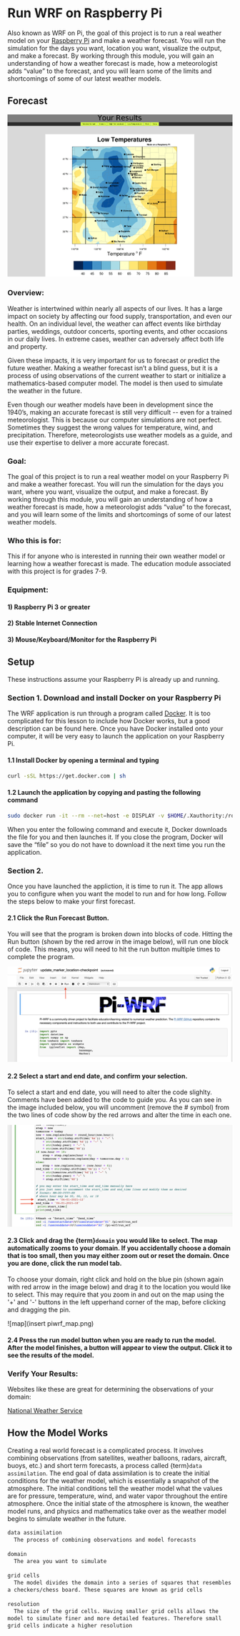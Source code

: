 # Run WRF on Raspberry Pi

Also known as WRF on Pi, the goal of this project is to run a real weather model on your [Raspberry Pi](https://www.raspberrypi.org "Raspberry Pi Homepage") and make a weather forecast. You will run the simulation for the days you want, location you want, visualize the output, and make a forecast. By working through this module, you will gain an understanding of how a weather forecast is made, how a meteorologist adds “value” to the forecast, and you will learn some of the limits and shortcomings of some of our latest weather models.

 
## Forecast 

![title](piwrf_results.png)

### Overview:
Weather is intertwined within nearly all aspects of our lives. It has a large impact on society by affecting our food supply, transportation, and even our health. On an individual level, the weather can affect events like birthday parties, weddings, outdoor concerts, sporting events, and other occasions in our daily lives. In extreme cases, weather can adversely affect both life and property.

Given these impacts, it is very important for us to forecast or predict the future weather. Making a weather forecast isn’t a blind guess, but it is a process of using observations of the current weather to start or initialize a mathematics-based computer model. The model is then used to simulate the weather in the future.

Even though our weather models have been in development since the 1940’s, making an accurate forecast is still very difficult -- even for a trained meteorologist. This is because our computer simulations are not perfect. Sometimes they suggest the wrong values for temperature, wind, and precipitation. Therefore, meteorologists use weather models as a guide, and use their expertise to deliver a more accurate forecast.

### Goal:
The goal of this project is to run a real weather model on your Raspberry Pi and make a weather forecast. You will run the simulation for the days you want, where you want, visualize the output, and make a forecast. By working through this module, you will gain an understanding of how a weather forecast is made, how a meteorologist adds “value” to the forecast, and you will learn some of the limits and shortcomings of some of our latest weather models.

### Who this is for:
This if for anyone who is interested in running their own weather model or learning how a weather forecast is made. The education module associated with this project is for grades 7-9.

### Equipment:

#### 1) Raspberry Pi 3 or greater

#### 2) Stable Internet Connection

#### 3) Mouse/Keyboard/Monitor for the Raspberry Pi

## Setup

These instructions assume your Raspberry Pi is already up and running.

### Section 1. Download and install Docker on your Raspberry Pi 

The WRF application is run through a program called [Docker](https://www.docker.com "Docker Homepage"). It is too complicated for this lesson to include how Docker works, but a good description can be found here. Once you have Docker installed onto your computer, it will be very easy to launch the application on your Raspberry Pi.

#### 1.1 Install Docker by opening a terminal and typing

```bash
curl -sSL https://get.docker.com | sh
``` 

#### 1.2 Launch the application by copying and pasting the following command

```bash
sudo docker run -it --rm --net=host -e DISPLAY -v $HOME/.Xauthority:/root/.Xauthority ncar/pi-wrf
```
When you enter the following command and execute it, Docker downloads the file for you and then launches it. If you close the program, Docker will save the “file” so you do not have to download it the next time you run the application.


### Section 2.  

Once you have launched the appliction, it is time to run it. The app allows you to configure when you want the model to run and for how long. Follow the steps below to make your first forecast.

#### 2.1 Click the Run Forecast Button.

You will see that the program is broken down into blocks of code. Hitting the Run button (shown by the red arrow in the image below), will run one block of code. This means, you will need to hit the run button multiple times to complete the program. 

![runbutton](piwrf_runbutton.png)

#### 2.2 Select a start and end date, and confirm your selection.

To select a start and end date, you will need to alter the code slighlty. Comments have been added to the code to guide you. As you can see in the image included below, you will uncomment (remove the # symbol) from the two lines of code show by the red arrows and alter the time in each one. 

![time](piwrf_inserttime.png)

#### 2.3 Click and drag the {term}`domain` you would like to select. The map automatically zooms to your domain. If you accidentally choose a domain that is too small, then you may either zoom out or reset the domain. Once you are done, click the run model tab.

To choose your domain, right click and hold on the blue pin (shown again with red arrow in the image below) and drag it to the location you would like to select. This may require that you zoom in and out on the map using the '+' and '-' buttons in the left upperhand corner of the map, before clicking and dragging the pin. 

![map](insert piwrf_map.png)

#### 2.4 Press the run model button when you are ready to run the model. After the model finishes, a button will appear to view the output. Click it to see the results of the model.

### Verify Your Results:

Websites like these are great for determining the observations of your domain: 

[National Weather Service](https://w2.weather.gov/climate/index.php?wfo=bou "National Weather Service Forecast Office: Denver-Boulder, CO")

## How the Model Works 

Creating a real world forecast is a complicated process. It involves combining observations (from satellites, weather balloons, radars, aircraft, buoys, etc.) and short term forecasts, a process called {term}`data assimilation`. The end goal of data assimilation is to create the initial conditions for the weather model, which is essentially a snapshot of the atmosphere. The initial conditions tell the weather model what the values are for pressure, temperature, wind, and water vapor throughout the entire atmosphere. Once the initial state of the atmosphere is known, the weather model runs, and physics and mathematics take over as the weather model begins to simulate weather in the future. 

```{glossary}
data assimilation
  The process of combining observations and model forecasts 

domain
  The area you want to simulate

grid cells
  The model divides the domain into a series of squares that resembles a checkers/chess board. These squares are known as grid cells

resolution
  The size of the grid cells. Having smaller grid cells allows the model to simulate finer and more detailed features. Therefore small grid cells indicate a higher resolution 
```


